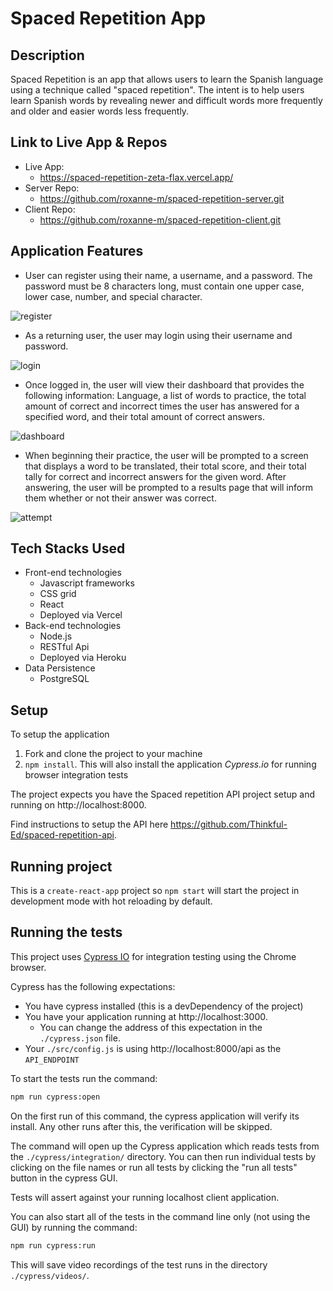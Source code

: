 # Spaced Repetition App

## Description

Spaced Repetition is an app that allows users to learn the Spanish language using a technique called "spaced repetition". The intent is to help users learn Spanish words by revealing newer and difficult words more frequently and older and easier words less frequently.

## Link to Live App & Repos

- Live App:
  - https://spaced-repetition-zeta-flax.vercel.app/
- Server Repo:
  - https://github.com/roxanne-m/spaced-repetition-server.git
- Client Repo:
  - https://github.com/roxanne-m/spaced-repetition-client.git

## Application Features

- User can register using their name, a username, and a password. The password must be 8 characters long, must contain one upper case, lower case, number, and special character.

![register](https://user-images.githubusercontent.com/70825798/110720659-d1005d80-81c3-11eb-86aa-c10c1d468210.JPG)

- As a returning user, the user may login using their username and password.

![login](https://user-images.githubusercontent.com/70825798/110720681-dd84b600-81c3-11eb-885c-10f55f353af4.JPG)

- Once logged in, the user will view their dashboard that provides the following information: Language, a list of words to practice, the total amount of correct and incorrect times the user has answered for a specified word, and their total amount of correct answers.

![dashboard](https://user-images.githubusercontent.com/70825798/110720723-ec6b6880-81c3-11eb-8738-cfbe9fb497e8.JPG)

- When beginning their practice, the user will be prompted to a screen that displays a word to be translated, their total score, and their total tally for correct and incorrect answers for the given word. After answering, the user will be prompted to a results page that will inform them whether or not their answer was correct.

![attempt](https://user-images.githubusercontent.com/70825798/110720750-f725fd80-81c3-11eb-8294-3e2709f8db71.JPG)

## Tech Stacks Used

- Front-end technologies
  - Javascript frameworks
  - CSS grid
  - React
  - Deployed via Vercel
- Back-end technologies
  - Node.js
  - RESTful Api
  - Deployed via Heroku
- Data Persistence
  - PostgreSQL

## Setup

To setup the application

1. Fork and clone the project to your machine
2. `npm install`. This will also install the application _Cypress.io_ for running browser integration tests

The project expects you have the Spaced repetition API project setup and running on http://localhost:8000.

Find instructions to setup the API here https://github.com/Thinkful-Ed/spaced-repetition-api.

## Running project

This is a `create-react-app` project so `npm start` will start the project in development mode with hot reloading by default.

## Running the tests

This project uses [Cypress IO](https://docs.cypress.io) for integration testing using the Chrome browser.

Cypress has the following expectations:

- You have cypress installed (this is a devDependency of the project)
- You have your application running at http://localhost:3000.
  - You can change the address of this expectation in the `./cypress.json` file.
- Your `./src/config.js` is using http://localhost:8000/api as the `API_ENDPOINT`

To start the tests run the command:

```bash
npm run cypress:open
```

On the first run of this command, the cypress application will verify its install. Any other runs after this, the verification will be skipped.

The command will open up the Cypress application which reads tests from the `./cypress/integration/` directory. You can then run individual tests by clicking on the file names or run all tests by clicking the "run all tests" button in the cypress GUI.

Tests will assert against your running localhost client application.

You can also start all of the tests in the command line only (not using the GUI) by running the command:

```bash
npm run cypress:run
```

This will save video recordings of the test runs in the directory `./cypress/videos/`.
